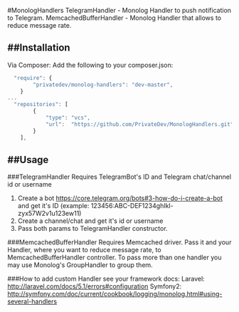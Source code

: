 #MonologHandlers
TelegramHandler - Monolog Handler to push notification to Telegram.
MemcachedBufferHandler - Monolog Handler that allows to reduce message rate.

##Installation
------------
Via Composer:
Add the following to your composer.json:

```js
  "require": {
        "privatedev/monolog-handlers": "dev-master",
    }
...
  "repositories": [
        {
            "type": "vcs",
            "url":  "https://github.com/PrivateDev/MonologHandlers.git"
        }
    ],
```

##Usage
------------
###TelegramHandler
Requires TelegramBot's ID and Telegram chat/channel id or username
1. Create a bot https://core.telegram.org/bots#3-how-do-i-create-a-bot and get it's ID (example: 123456:ABC-DEF1234ghIkl-zyx57W2v1u123ew11)
2. Create a channel/chat and get it's id or username
3. Pass both params to TelegramHandler constructor.

###MemcachedBufferHandler
Requires Memcached driver. Pass it and your Handler, where you want to reduce message rate, to MemcachedBufferHandler controller.
To pass more than one handler you may use Monolog's GroupHandler to group them.


###How to add custom Handler see your framework docs:
Laravel:  http://laravel.com/docs/5.1/errors#configuration
Symfony2: http://symfony.com/doc/current/cookbook/logging/monolog.html#using-several-handlers
